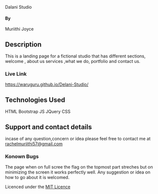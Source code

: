 
Dalani Studio

#### By 
Muriithi Joyce
## Description
This is a landing page for a fictional studio that has different sections, welcome , about us services ,what we do, portfolio and contact us.


### Live Link
https://waruguru.github.io/Delani-Studio/



## Technologies Used
HTML
Bootstrap
JS
JQuery 
CSS

## Support and contact details
incase of any question,concern or idea please feel free to contact me at rachelmuriithi57@gmail.com

### Konown Bugs
The page when on full scree the flag on the topmost part streches but on minimizing the screen it works perfectly well.
Any suggestion or idea on how to go about it is welcomed.

Licenced under the [MIT Licence](LICENCE)

